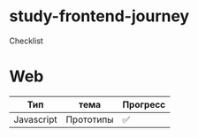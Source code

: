 # study-frontend-journey
Checklist

# Web

 Тип| тема | Прогресс
------------ | ------------- | -------------
Javascript | Прототипы  | :white_check_mark:
